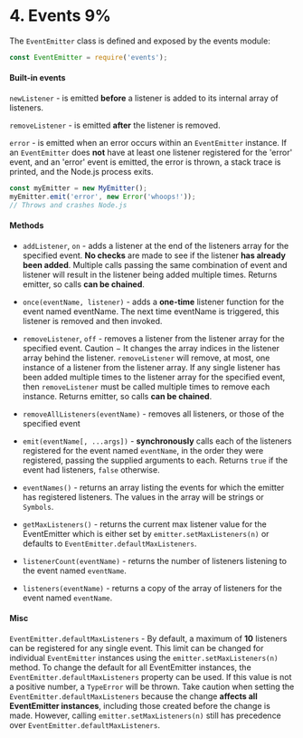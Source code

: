 # 4. Events 9%

The `EventEmitter` class is defined and exposed by the events module:

```js
const EventEmitter = require('events');
```

#### Built-in events

`newListener` - is emitted **before** a listener is added to its internal array of listeners.

`removeListener` - is emitted **after** the listener is removed.

`error` - is emitted when an error occurs within an `EventEmitter` instance.
If an `EventEmitter` does **not** have at least one listener registered for the 'error' event, and an 'error' event is emitted, the error is thrown, a stack trace is printed, and the Node.js process exits.

```js
const myEmitter = new MyEmitter();
myEmitter.emit('error', new Error('whoops!'));
// Throws and crashes Node.js
```

#### Methods

-   `addListener`, `on` - adds a listener at the end of the listeners array for the specified event. **No checks** are made to see if the listener **has already been added**. Multiple calls passing the same combination of event and listener will result in the listener being added multiple times. Returns emitter, so calls **can be chained**.

-   `once(eventName, listener)` - adds a **one-time** listener function for the event named eventName. The next time eventName is triggered, this listener is removed and then invoked.

-   `removeListener`, `off` - removes a listener from the listener array for the specified event. Caution − It changes the array indices in the listener array behind the listener. `removeListener` will remove, at most, one instance of a listener from the listener array. If any single listener has been added multiple times to the listener array for the specified event, then `removeListener` must be called multiple times to remove each instance. Returns emitter, so calls **can be chained**.

-   `removeAllListeners(eventName)` - removes all listeners, or those of the specified event

-   `emit(eventName[, ...args])` - **synchronously** calls each of the listeners registered for the event named `eventName`, in the order they were registered, passing the supplied arguments to each. Returns `true` if the event had listeners, `false` otherwise.

-   `eventNames()` - returns an array listing the events for which the emitter has registered listeners. The values in the array will be strings or `Symbols`.

-   `getMaxListeners()` - returns the current max listener value for the EventEmitter which is either set by `emitter.setMaxListeners(n)` or defaults to `EventEmitter.defaultMaxListeners`.

-   `listenerCount(eventName)` - returns the number of listeners listening to the event named `eventName`.

-   `listeners(eventName)` - returns a copy of the array of listeners for the event named `eventName`.

#### Misc

`EventEmitter.defaultMaxListeners` - By default, a maximum of **10** listeners can be registered for any single event. This limit can be changed for individual `EventEmitter` instances using the `emitter.setMaxListeners(n)` method. To change the default for all EventEmitter instances, the `EventEmitter.defaultMaxListeners` property can be used. If this value is not a positive number, a `TypeError` will be thrown. Take caution when setting the `EventEmitter.defaultMaxListeners` because the change **affects all EventEmitter instances**, including those created before the change is made. However, calling `emitter.setMaxListeners(n)` still has precedence over `EventEmitter.defaultMaxListeners`.
